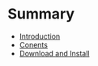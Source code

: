 # Summary

* [Introduction](README.md)
* [Conents](introduction.md)
* [Download and Install](download_and_install.md)

